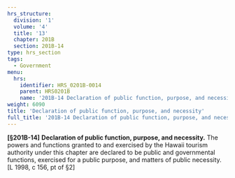 ```yaml
---
hrs_structure:
  division: '1'
  volume: '4'
  title: '13'
  chapter: 201B
  section: 201B-14
type: hrs_section
tags:
  - Government
menu:
  hrs:
    identifier: HRS_0201B-0014
    parent: HRS0201B
    name: '201B-14 Declaration of public function, purpose, and necessity'
weight: 6090
title: 'Declaration of public function, purpose, and necessity'
full_title: '201B-14 Declaration of public function, purpose, and necessity'
---
```

**[§201B-14]** **Declaration of public function, purpose, and necessity.** The powers and functions granted to and exercised by the Hawaii tourism authority under this chapter are declared to be public and governmental functions, exercised for a public purpose, and matters of public necessity. [L 1998, c 156, pt of §2]